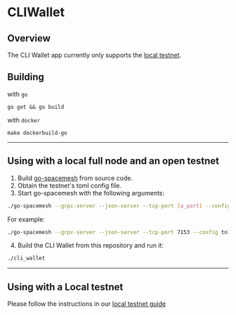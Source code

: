 # CLIWallet

## Overview
The CLI Wallet app currently only supports the [local testnet](https://github.com/spacemeshos/local-testnet/).

## Building
with `go`
```
go get && go build
```
with `docker`

`make dockerbuild-go`

---

## Using with a local full node and an open testnet
1. Build [go-spacemesh](https://github.com/spacemeshos/go-spacemesh) from source code.
2. Obtain the testnet's toml config file.
3. Start go-spacemesh with the following arguments:

```bash
./go-spacemesh --grpc-server --json-server --tcp-port [a_port] --config [tomlFileLocation] -d [nodeDataFilesPath]
```

For example:
```bash
./go-spacemesh --grpc-server --json-server --tcp-port 7153 --config tn1.toml -d ~/spacemesh_data
```

4. Build the CLI Wallet from this repository and run it:

```bash
./cli_wallet
```

---

## Using with a Local testnet
Please follow the instructions in our [local testnet guide](https://testnet.spacemesh.io/#/local)
